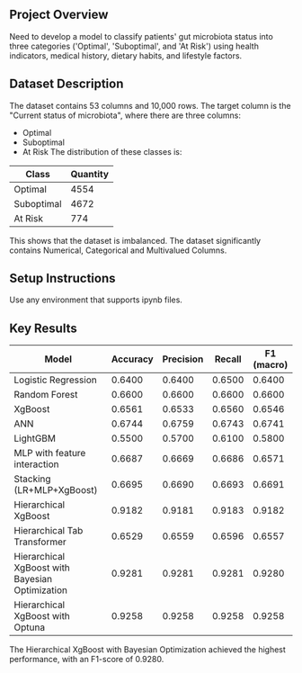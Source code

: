 ## Project Overview
Need to develop a model to classify patients' gut microbiota status into three categories ('Optimal', 'Suboptimal', and 'At Risk') using health indicators, medical history, dietary habits, and lifestyle factors.

## Dataset Description
The dataset contains 53 columns and 10,000 rows. The target column is the "Current status of microbiota", where there are three columns:
- Optimal
- Suboptimal
- At Risk
The distribution of these classes is:

| Class | Quantity |
|-------|----------|
| Optimal     | 4554      |
| Suboptimal    | 4672      |
| At Risk     | 774       |

This shows that the dataset is imbalanced. The dataset significantly contains Numerical, Categorical and Multivalued Columns.
## Setup Instructions
Use any environment that supports ipynb files.

## Key Results
| Model                                    | Accuracy | Precision | Recall | F1 (macro) |
|------------------------------------------|----------|-----------|--------|------------|
| Logistic Regression                      | 0.6400   | 0.6400    | 0.6500 | 0.6400     |
| Random Forest                            | 0.6600   | 0.6600    | 0.6600 | 0.6600     |
| XgBoost                                  | 0.6561   | 0.6533    | 0.6560 | 0.6546     |
| ANN                                      | 0.6744   | 0.6759    | 0.6743 | 0.6741     |
| LightGBM                                 | 0.5500   | 0.5700    | 0.6100 | 0.5800     |
| MLP with feature interaction             | 0.6687   | 0.6669    | 0.6686 | 0.6571     |
| Stacking (LR+MLP+XgBoost)                | 0.6695   | 0.6690    | 0.6693 | 0.6691     |
| Hierarchical XgBoost                     | 0.9182   | 0.9181    | 0.9183 | 0.9182     |
| Hierarchical Tab Transformer             | 0.6529   | 0.6559    | 0.6596 | 0.6557     |
| Hierarchical XgBoost with Bayesian Optimization | 0.9281   | 0.9281    | 0.9281 | 0.9280     |
| Hierarchical XgBoost with Optuna         | 0.9258   | 0.9258    | 0.9258 | 0.9258     |

The Hierarchical XgBoost with Bayesian Optimization achieved the highest performance, with an F1-score of 0.9280.
